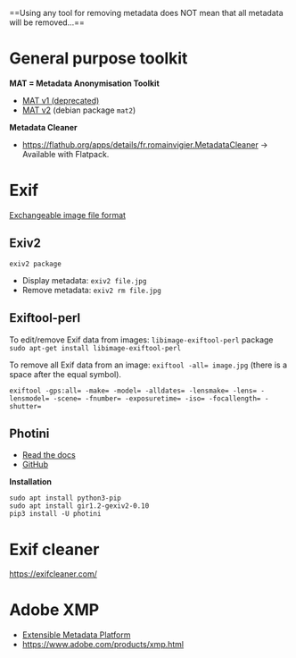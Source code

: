 ==Using any tool for removing metadata does NOT mean that all metadata will be removed...==
# General purpose toolkit 
**MAT = Metadata Anonymisation Toolkit**

* [MAT v1 (deprecated)](https://mat.boum.org/) 
* [MAT v2](https://0xacab.org/jvoisin/mat2) (debian package `mat2`)

**Metadata Cleaner**

* https://flathub.org/apps/details/fr.romainvigier.MetadataCleaner
→ Available with Flatpack.
# Exif 
 [Exchangeable image file format](https://en.wikipedia.org/wiki/Exif) 
## Exiv2 
`exiv2 package`
* Display metadata: `exiv2 file.jpg`
* Remove metadata: `exiv2 rm file.jpg` 
## Exiftool-perl 
To edit/remove Exif data from images: `libimage-exiftool-perl` package
`sudo apt-get install libimage-exiftool-perl`

To remove all Exif data from an image: `exiftool -all= image.jpg`
(there is a space after the equal symbol).

`exiftool -gps:all= -make= -model= -alldates= -lensmake= -lens= -lensmodel= -scene= -fnumber= -exposuretime= -iso= -focallength= -shutter=`
## Photini 
* [Read the docs](https://photini.readthedocs.io) 
* [GitHub](https://github.com/jim-easterbrook/Photini) 

**Installation**
```
sudo apt install python3-pip
sudo apt install gir1.2-gexiv2-0.10
pip3 install -U photini
```
# Exif cleaner 
https://exifcleaner.com/
# Adobe XMP 
* [Extensible Metadata Platform](https://en.wikipedia.org/wiki/Extensible_Metadata_Platform) 
* https://www.adobe.com/products/xmp.html
